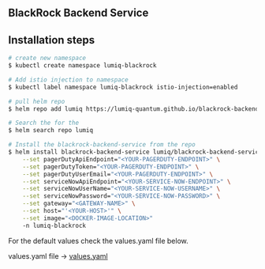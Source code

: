 
## BlackRock Backend Service
## Installation steps
```bash
# create new namespace
$ kubectl create namespace lumiq-blackrock

# Add istio injection to namespace
$ kubectl label namespace lumiq-blackrock istio-injection=enabled

# pull helm repo 
$ helm repo add lumiq https://lumiq-quantum.github.io/blackrock-backend-service/charts/

# Search the for the
$ helm search repo lumiq

# Install the blackrock-backend-service from the repo
$ helm install blackrock-backend-service lumiq/blackrock-backend-service \
    --set pagerDutyApiEndpoint="<YOUR-PAGERDUTY-ENDPOINT>" \
    --set pagerDutyToken="<YOUR-PAGERDUTY-ENDPOINT>" \
    --set pagerDutyUserEmail="<YOUR-PAGERDUTY-ENDPOINT>" \
    --set serviceNowApiEndpoint="<YOUR-SERVICE-NOW-ENDPOINT>" \
    --set serviceNowUserName="<YOUR-SERVICE-NOW-USERNAME>" \
    --set serviceNowPassword="<YOUR-SERVICE-NOW-PASSWORD>" \
    --set gateway="<GATEWAY-NAME>" \
    --set host="'<YOUR-HOST>'" \
    --set image="<DOCKER-IMAGE-LOCATION>"
    -n lumiq-blackrock
```

For the default values check the values.yaml file below.

values.yaml file -> <a href="/helm/values.yaml">values.yaml</a>


